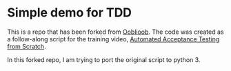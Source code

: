 # Simple demo for TDD

This is a repo that has been forked from [Ooblioob](https://github.com/Ooblioob/aat_demo). The code was created as a follow-along script for the training video, [Automated Acceptance Testing from Scratch](https://www.youtube.com/watch?v=po61tQbSIRY).

In this forked repo, I am trying to port the original script to python 3.